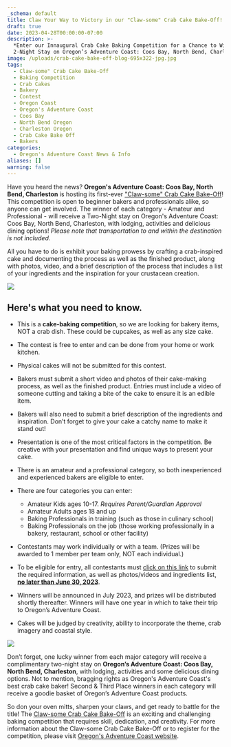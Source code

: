 ```yaml
---
_schema: default
title: Claw Your Way to Victory in our "Claw-some" Crab Cake Bake-Off!
draft: true
date: 2023-04-28T00:00:00-07:00
description: >-
  *Enter our Innaugural Crab Cake Baking Competition for a Chance to Win an Epic
  2-Night Stay on Oregon’s Adventure Coast: Coos Bay, North Bend, Charleston! *
image: /uploads/crab-cake-bake-off-blog-695x322-jpg.jpg
tags:
  - Claw-some" Crab Cake Bake-Off
  - Baking Competition
  - Crab Cakes
  - Bakery
  - Contest
  - Oregon Coast
  - Oregon's Adventure Coast
  - Coos Bay
  - North Bend Oregon
  - Charleston Oregon
  - Crab Cake Bake Off
  - Bakers
categories:
  - Oregon's Adventure Coast News & Info
aliases: []
warning: false
---
```

Have you heard the news? **Oregon's Adventure Coast: Coos Bay, North Bend, Charleston** is hosting its first-ever [<u>"Claw-some" Crab Cake Bake-Off</u>](https://www.oregonsadventurecoast.com/crab-cake-bake-off/)! This competition is open to beginner bakers and professionals alike, so anyone can get involved. The winner of each category - Amateur and Professional - will receive a Two-Night stay on Oregon's Adventure Coast: Coos Bay, North Bend, Charleston, with lodging, activities and delicious dining options! *Please note that transportation to and within the destination is not included.*

All you have to do is exhibit your baking prowess by crafting a crab-inspired cake and documenting the process as well as the finished product, along with photos, video, and a brief description of the process that includes a list of your ingredients and the inspiration for your crustacean creation.&nbsp;

![](/uploads/crab-cake-bake-off-oregon-s-adventure-coast.jpeg)

## Here's what you need to know.

* This is a **cake-baking competition**, so we are looking for bakery items, NOT a crab dish. These could be cupcakes, as well as any size cake.

* The contest is free to enter and can be done from your home or work kitchen.

* Physical cakes will not be submitted for this contest.

* Bakers must submit a short video and photos of their cake-making process, as well as the finished product. Entries must include a video of someone cutting and taking a bite of the cake to ensure it is an edible item.

* Bakers will also need to submit a brief description of the ingredients and inspiration. Don’t forget to give your cake a catchy name to make it stand out!

* Presentation is one of the most critical factors in the competition. Be creative with your presentation and find unique ways to present your cake.

* There is an amateur and a professional category, so both inexperienced and experienced bakers are eligible to enter.

* There are four categories you can enter:
  * Amateur Kids ages 10-17. *Requires Parent/Guardian Approval*
  * Amateur Adults ages 18 and up
  * Baking Professionals in training (such as those in culinary school)
  * Baking Professionals on the job (those working professionally in a bakery, restaurant, school or other facility)

* Contestants may work individually or with a team. (Prizes will be awarded to 1 member per team only, NOT each individual.)

* To be eligible for entry, all contestants must [<u>click on this link</u>](https://www.oregonsadventurecoast.com/crab-cake-bake-off-form/) to submit the required information, as well as photos/videos and ingredients list, **<u>no later than June 30, 2023</u>**.

* Winners will be announced in July 2023, and prizes will be distributed shortly thereafter. Winners will have one year in which to take their trip to Oregon’s Adventure Coast.

* Cakes will be judged by creativity, ability to incorporate the theme, crab imagery and coastal style.

![](/uploads/crab-cake-baking-contest-oregon-s-adventure-coast.jpeg)

Don’t forget, one lucky winner from each major category will receive a complimentary two-night stay on **Oregon’s Adventure Coast: Coos Bay, North Bend, Charleston**, with lodging, activities and some delicious dining options. Not to mention, bragging rights as Oregon's Adventure Coast's best crab cake baker! Second & Third Place winners in each category will receive a goodie basket of Oregon’s Adventure Coast products.

So don your oven mitts, sharpen your claws, and get ready to battle for the title! The [<u>Claw-some Crab Cake Bake-Off</u>](https://www.oregonsadventurecoast.com/crab-cake-bake-off/) is an exciting and challenging baking competition that requires skill, dedication, and creativity. For more information about the Claw-some Crab Cake Bake-Off or to register for the competition, please visit [<u>Oregon's Adventure Coast website</u>](https://www.oregonsadventurecoast.com/crab-cake-bake-off/).